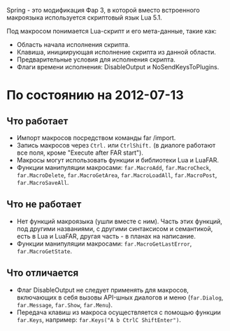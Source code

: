 Spring - это модификация Фар 3, в которой вместо встроенного макроязыка используется скриптовый язык Lua 5.1.

Под макросом понимается Lua-скрипт и его мета-данные, такие как:
* Область начала исполнения скрипта.
* Клавиша, инициирующая исполнение скрипта из данной области.
* Предварительные условия для исполнения скрипта.
* Флаги времени исполнения: DisableOutput и NoSendKeysToPlugins.

По состоянию на 2012-07-13
===========================

Что работает
-------------
* Импорт макросов посредством команды far /import.
* Запись макросов через `Ctrl.` или `CtrlShift.` (в диалоге работают все поля,
  кроме "Execute after FAR start").
* Макросы могут использовать функции и библиотеки Lua и LuaFAR.
* Функции манипуляции макросами: `far.MacroAdd`, `far.MacroCheck`, `far.MacroDelete`, `far.MacroGetArea`, `far.MacroLoadAll`, `far.MacroPost`, `far.MacroSaveAll`.

Что не работает
----------------
* Нет функций макроязыка (ушли вместе с ним). Часть этих функций, под другими названиями, с другими синтаксисом и семантикой, есть в Lua и LuaFAR, другая часть - в планах на написание.
* Функции манипуляции макросами: `far.MacroGetLastError`, `far.MacroGetState`.

Что отличается
---------------
* Флаг DisableOutput не следует применять для макросов, включающих в себя вызовы API-шных диалогов и меню (`far.Dialog`, `far.Message`, `far.Show`, `far.Menu`).
* Передача клавиш из макроса осуществляется с помощью функции `far.Keys`, например: `far.Keys("A b CtrlC ShiftEnter")`.

